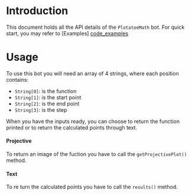 # Introduction

This document holds all the API details of the `PlotatoeMath` bot.
For quick start, you may refer to [Examples] [code_examples]

# Usage

To use this bot you will need an array of 4 strings, where each position contains:
* `String[0]`: is the function 
* `String[1]`: is the start point 
* `String[2]`: is the end point
* `String[3]`: is the step

When you have the inputs ready, you can choose to return the function printed or to
return the calculated points through text.

#### Projective

To return an image of the fuction you have to call the `getProjectivePlot()` method.

#### Text

To re turn the calculated points you have to call the `results()` method.

[code_examples]: ./src/com/plotatoe/Test.java